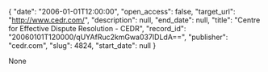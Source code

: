 {
  "date": "2006-01-01T12:00:00", 
  "open_access": false, 
  "target_url": "http://www.cedr.com/", 
  "description": null, 
  "end_date": null, 
  "title": "Centre for Effective Dispute Resolution - CEDR", 
  "record_id": "20060101T120000/qUYAfRuc2kmGwa037IDLdA==", 
  "publisher": "cedr.com", 
  "slug": 4824, 
  "start_date": null
}

None